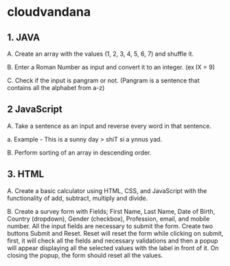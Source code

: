 # cloudvandana
## 1. JAVA
A. Create an array with the values (1, 2, 3, 4, 5, 6, 7) and shuffle it.

B. Enter a Roman Number as input and convert it to an integer. (ex IX = 9)

C. Check if the input is pangram or not. (Pangram is a sentence that contains all the alphabet
from a-z)
## 2 JavaScript
A. Take a sentence as an input and reverse every word in that sentence.

a. Example - This is a sunny day > shiT si a ynnus yad.

B. Perform sorting of an array in descending order.

## 3. HTML
A. Create a basic calculator using HTML, CSS, and JavaScript with the functionality of add,
subtract, multiply and divide.

B. Create a survey form with Fields; First Name, Last Name, Date of Birth, Country (dropdown),
Gender (checkbox), Profession, email, and mobile number. All the input fields are
necessary to submit the form. Create two buttons Submit and Reset. Reset will reset the
form while clicking on submit, first, it will check all the fields and necessary validations and
then a popup will appear displaying all the selected values with the label in front of it. On
closing the popup, the form should reset all the values.
